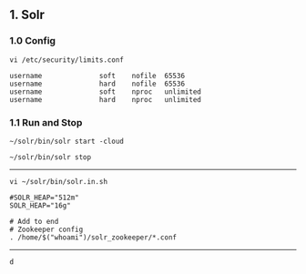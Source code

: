 ## 1. Solr

### 1.0 Config

```
vi /etc/security/limits.conf

username              soft    nofile  65536
username              hard    nofile  65536
username              soft    nproc   unlimited
username              hard    nproc   unlimited
```

### 1.1 Run and Stop
```
~/solr/bin/solr start -cloud
```
```
~/solr/bin/solr stop
```
<hr/>

```
vi ~/solr/bin/solr.in.sh

#SOLR_HEAP="512m"
SOLR_HEAP="16g"

# Add to end
# Zookeeper config
. /home/$("whoami")/solr_zookeeper/*.conf
```

<hr/>

```
d
```
